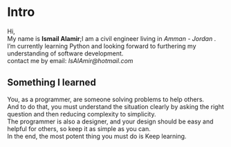 # Intro
Hi,<br>
My name is **Ismail Alamir**;I am a civil engineer living in _Amman - Jordan_ .<br>
I’m currently learning Python and looking forward to furthering my understanding of software development.<br>
contact me by email:
_IsAlAmir@hotmail.com_


## Something I learned ##
 You, as a programmer, are someone solving problems to help others.<br> And to do that, you must understand the situation clearly by asking the right question and then reducing complexity to simplicity.<br>
The programmer is also a designer, and your design should be easy and helpful for others, so keep it as simple as you can.<br>
In the end, the most potent thing you must do is Keep learning.
